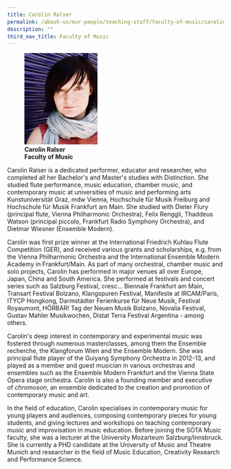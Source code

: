 ```yaml
---
title: Carolin Ralser
permalink: /about-us/our-people/teaching-staff/faculty-of-music/carolin-ralser/
description: ""
third_nav_title: Faculty of Music
---
```

<figure>
<img style="width:40%" src="/images/carolin-ralser.jpg">
<figcaption> <strong>Carolin Ralser<br>
Faculty of Music</strong>
</figcaption>
</figure>


Carolin Ralser is a dedicated performer, educator and researcher, who completed all her Bachelor's and Master's studies with Distinction. She studied flute performance, music education, chamber music, and contemporary music at universities of music and performing arts Kunstuniversität Graz, mdw Vienna, Hochschule für Musik Freiburg and Hochschule für Musik Frankfurt am Main. She studied with Dieter Flury (principal flute, Vienna Philharmonic Orchestra), Felix Renggli, Thaddeus Watson (principal piccolo, Frankfurt Radio Symphony Orchestra), and Dietmar Wiesner (Ensemble Modern).

Carolin was first prize winner at the International Friedrich Kuhlau Flute Competition (GER), and received various grants and scholarships, e.g. from the Vienna Philharmonic Orchestra and the International Ensemble Modern Academy in Frankfurt/Main. As part of many orchestral, chamber music and solo projects, Carolin has performed in major venues all over Europe, Japan, China and South America. She performed at festivals and concert series such as Salzburg Festival, cresc… Biennale Frankfurt am Main, Transart Festival Bolzano, Klangspuren Festival, Manifeste at IRCAM/Paris, ITYCP Hongkong, Darmstädter Ferienkurse für Neue Musik, Festival Royaumont, HÖRBAR! Tag der Neuen Musik Bolzano, Novalia Festival, Gustav Mahler Musikwochen, Distat Terra Festival Argentina - among others.

  

Carolin's deep interest in contemporary and experimental music was fostered through numerous masterclasses, among them the Ensemble recherche, the Klangforum Wien and the Ensemble Modern. She was principal flute player of the Guiyang Symphony Orchestra in 2012-13, and played as a member and guest musician in various orchestras and ensembles such as the Ensemble Modern Frankfurt and the Vienna State Opera stage orchestra. Carolin is also a founding member and executive of&nbsp;_chromoson_, an ensemble dedicated to the creation and promotion of contemporary music and art.

  

In the field of education, Carolin specialises in contemporary music for young players and audiences, composing contemporary pieces for young students, and giving lectures and workshops on teaching contemporary music and improvisation in music education. Before joining the SOTA Music faculty, she was a lecturer at the University Mozarteum Salzburg/Innsbruck. She is currently a PHD candidate at the University of Music and Theatre Munich and researcher in the field of Music Education, Creativity Research and Performance Science.
